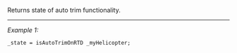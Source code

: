 Returns state of auto trim functionality.


---
*Example 1:*
```sqf
_state = isAutoTrimOnRTD _myHelicopter;
```